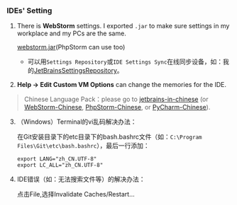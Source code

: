 ### IDEs' Setting

1. There is **WebStorm** settings. I exported `.jar` to make sure settings in my workplace and my PCs are the same.

    [webstorm.jar](https://raw.githubusercontent.com/realgeoffrey/knowledge/master/工具使用/IDEs设置/webstorm0704.jar)(PhpStorm can use too)

    - 可以用`Settings Repository`或`IDE Settings Sync`在线同步设备，如：我的[JetBrainsSettingsRepository](https://github.com/realgeoffrey/JetBrainsSettingsRepository)。
2. **Help -> Edit Custom VM Options** can change the memories for the IDE.

>Chinese Language Pack：please go to [jetbrains-in-chinese](https://github.com/pingfangx/jetbrains-in-chinese) (or [WebStorm-Chinese](https://github.com/ewen0930/WebStorm-Chinese), [PhpStorm-Chinese](https://github.com/ewen0930/PhpStorm-Chinese), or [PyCharm-Chinese](https://github.com/ewen0930/PyCharm-Chinese)).

3. （Windows）Terminal的vi乱码解决办法：

    在Git安装目录下的etc目录下的bash.bashrc文件（如：`C:\Program Files\Git\etc\bash.bashrc`），最后一行添加：

    ```text
    export LANG="zh_CN.UTF-8"
    export LC_ALL="zh_CN.UTF-8"
    ```
4. IDE错误（如：无法搜索文件等）的解决办法：

    点击File,选择Invalidate Caches/Restart...
